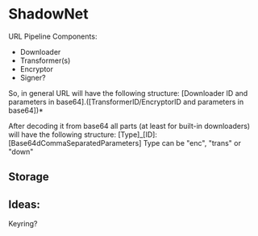 # ShadowNet
URL Pipeline Components:
- Downloader
- Transformer(s)
- Encryptor
- Signer?

So, in general URL will have the following structure:
[Downloader ID and parameters in base64].([TransformerID/EncryptorID and parameters in base64])*

After decoding it from base64 all parts (at least for built-in downloaders) will have the following structure:
[Type]_[ID]:[Base64dCommaSeparatedParameters]
Type can be "enc", "trans" or "down"

## Storage

## Ideas:
Keyring?